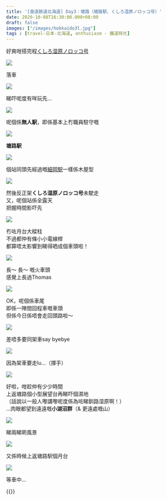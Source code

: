 ```yaml
---
title: '[食道鉄道北海道] Day3：塘路（塘路駅、くしろ湿原ノロッコ号）'
date: 2020-10-08T16:30:00.000+08:00
draft: false
images: ["/images/hokkaido3l.jpg"]
tags : [travel-日本-北海道, enthusiasm - 鐵道時光]
---
```


好爽咁搭完程[くしろ湿原ノロッコ号](https://hidie.net/hokkaido3h/)  

![](/images/hokkaido3l1.jpg)

落車  
  
![](/images/hokkaido3l2.jpg)

睇吓呢度有咩玩先...

![](/images/hokkaido3l3.jpg)

呢個係**無人駅**，即係基本上冇職員駐守嘅  

![](/images/hokkaido3l.jpg)

**塘路駅**  

![](/images/hokkaido3l4.jpg)

個站同頭先經過嘅[細岡駅](https://hidie.net/hokkaido3k/)一樣係木屋型

![](/images/hokkaido3l5.jpg)

然後反正架**くしろ湿原ノロッコ号**未駛走  
又，呢個站係全露天  
把握時間影吓先  

![](/images/hokkaido3l6.jpg)

冇咗月台大樑柱  
不過都仲有條小小電線桿  
都算唔太影響到睇得晒成個車頭啦！  

![](/images/hokkaido3l7.jpg)

長～ 長～ 嘅火車頭  
感覺上長過Thomas

![](/images/hokkaido3l8.jpg)

OK，呢個係車尾  
即係一陣間回程車嘅車頭  
但係今日係唔會走回頭路啦～

![](/images/hokkaido3l9.jpg)

差唔多要同架車say byebye

![](/images/hokkaido3l10.jpg)

因為架車要走lu...（揮手）

![](/images/hokkaido3l11.jpg)

好啦，咁趁仲有少少時間  
上返塘路個小型展望台再睇吓個濕地  
（話說以一般人嚟講嚟呢度係為咗睇釧路湿原啊！）  
…肉眼都望到遠遠嘅**小湖沼群**（& 更遠處嘅山）

![](/images/hokkaido3l12.jpg)

睇兩睇啲風景  

![](/images/hokkaido3l13.jpg)

又係時候上返塘路駅個月台  

![](/images/hokkaido3l14.jpg)

等車中...  
  
  
  
{{<hokkaido>}}
